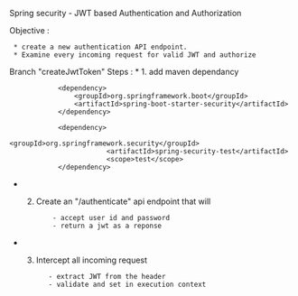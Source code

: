 Spring security - JWT based Authentication and Authorization

Objective : 
     
     
     * create a new authentication API endpoint.
     * Examine every incoming request for valid JWT and authorize
     
Branch "createJwtToken"
Steps : 
      * 1. add maven dependancy 
                
                <dependency>
        			<groupId>org.springframework.boot</groupId>
        			<artifactId>spring-boot-starter-security</artifactId>
        		</dependency>
        		
        		<dependency>
                			<groupId>org.springframework.security</groupId>
                			<artifactId>spring-security-test</artifactId>
                			<scope>test</scope>
                </dependency>
      
   * 2. Create an "/authenticate" api endpoint that will
                
                
                - accept user id and password 
                - return a jwt as a reponse
                
   * 3. Intercept all incoming request 
               
               - extract JWT from the header
               - validate and set in execution context
                       
     